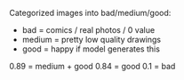 Categorized images into bad/medium/good:
- bad = comics / real photos / 0 value
- medium = pretty low quality drawings
- good = happy if model generates this

0.89 = medium + good
0.84 = good
0.1 = bad